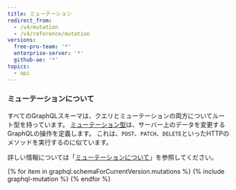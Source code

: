 ```yaml
---
title: ミューテーション
redirect_from:
  - /v4/mutation
  - /v4/reference/mutation
versions:
  free-pro-team: '*'
  enterprise-server: '*'
  github-ae: '*'
topics:
  - api
---
```


### ミューテーションについて

すべてのGraphQLスキーマは、クエリとミューテーションの両方についてルート型を持っています。 [ミューテーション型](https://graphql.github.io/graphql-spec/June2018/#sec-Type-System)は、サーバー上のデータを変更するGraphQLの操作を定義します。 これは、`POST`、`PATCH`、`DELETE`といったHTTPのメソッドを実行するのに似ています。

詳しい情報については「[ミューテーションについて](/graphql/guides/forming-calls-with-graphql#about-mutations)」を参照してください。

{% for item in graphql.schemaForCurrentVersion.mutations %}
  {% include graphql-mutation %}
{% endfor %}
